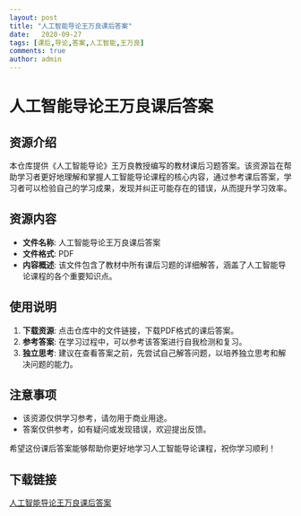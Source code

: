 ```yaml
---
layout: post
title: "人工智能导论王万良课后答案"
date:   2020-09-27
tags: [课后,导论,答案,人工智能,王万良]
comments: true
author: admin
---
```

# 人工智能导论王万良课后答案

## 资源介绍

本仓库提供《人工智能导论》王万良教授编写的教材课后习题答案。该资源旨在帮助学习者更好地理解和掌握人工智能导论课程的核心内容，通过参考课后答案，学习者可以检验自己的学习成果，发现并纠正可能存在的错误，从而提升学习效率。

## 资源内容

- **文件名称**: 人工智能导论王万良课后答案
- **文件格式**: PDF
- **内容概述**: 该文件包含了教材中所有课后习题的详细解答，涵盖了人工智能导论课程的各个重要知识点。

## 使用说明

1. **下载资源**: 点击仓库中的文件链接，下载PDF格式的课后答案。
2. **参考答案**: 在学习过程中，可以参考该答案进行自我检测和复习。
3. **独立思考**: 建议在查看答案之前，先尝试自己解答问题，以培养独立思考和解决问题的能力。

## 注意事项

- 该资源仅供学习参考，请勿用于商业用途。
- 答案仅供参考，如有疑问或发现错误，欢迎提出反馈。

希望这份课后答案能够帮助你更好地学习人工智能导论课程，祝你学习顺利！

## 下载链接

[人工智能导论王万良课后答案](https://pan.quark.cn/s/6ae45de91785)
